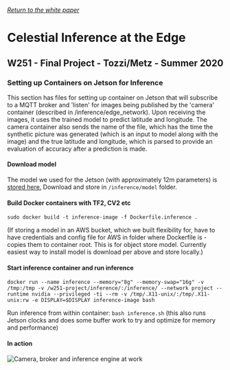 [_Return to the white paper_](https://github.com/gregtozzi/deep_learning_celnav#Edge)

# Celestial Inference at the Edge
## W251 - Final Project - Tozzi/Metz - Summer 2020
### Setting up Containers on Jetson for Inference

This section has files for setting up container on Jetson that will subscribe to a MQTT broker and 'listen' for images being published by the 'camera' container (described in /inference/edge_network).  Upon receiving the images, it uses the trained model to predict latitude and longitude.  The camera container also sends the name of the file, which has the time the synthetic picture was generated (which is an input to model along with the image) and the true latitude and longitude, which is parsed to provide an evaluation of accuracy after a prediction is made.

#### Download model

The model we used for the Jetson (with approximately 12m parameters) is [stored here.](https://bobby-digital.s3.us-east.cloud-object-storage.appdomain.cloud/model_for_travis.h5)  Download and store in `/inference/model` folder.


#### Build Docker containers with TF2, CV2 etc

`sudo docker build -t inference-image -f Dockerfile.inference .`

(If storing a model in an AWS bucket, which we built flexibility for, have to have credentials and config file for AWS in folder where Dockerfile is - copies them to container root.  This is for object store model.  Currently easiest way to install model is download per above and store locally.)


#### Start inference container and run inference

```docker run --name inference --memory="8g" --memory-swap="16g" -v /tmp:/tmp -v /w251-project/inference/:/inference/ --network project --runtime nvidia --privileged -ti --rm -v /tmp/.X11-unix/:/tmp/.X11-unix:rw -e DISPLAY=$DISPLAY inference-image bash```

Run inference from within container: `bash inference.sh` (this also runs Jetson clocks and does some buffer work to try and optimize for memory and performance)

#### In action

![Camera, broker and inference engine at work](https://github.com/travisrmetz/w251-project/blob/master/report_images/screenshot_of_inference.png)



